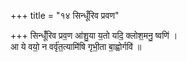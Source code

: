 +++
title = "१४ सिन्धूँरिव प्रवण"

+++
सिन्धूँ॑रिव प्रव॒ण आ॑शु॒या य॒तो यदि॒ क्लोश॒मनु॒ ष्वणि॑ ।  
आ ये वयो॒ न वर्वृ॑त॒त्यामि॑षि गृभी॒ता बा॒ह्वोर्गवि॑ ॥